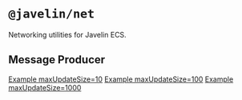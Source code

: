 # `@javelin/net`

Networking utilities for Javelin ECS.

## Message Producer

[Example maxUpdateSize=10](https://youtu.be/_mPzpv47zCg)
[Example maxUpdateSize=100](https://youtu.be/718N4cmX_rY)
[Example maxUpdateSize=1000](https://youtu.be/7W5L6WTksLY)

